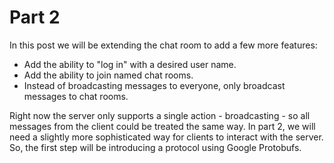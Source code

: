 # Part 2

In this post we will be extending the chat room to add a few more features:
 * Add the ability to "log in" with a desired user name.
 * Add the ability to join named chat rooms.
 * Instead of broadcasting messages to everyone, only broadcast messages to chat rooms.

Right now the server only supports a single action - broadcasting - so all messages from the client could be treated the same way. In part 2, we will need a slightly more sophisticated way for clients to interact with the server. So, the first step will be introducing a protocol using Google Protobufs.

